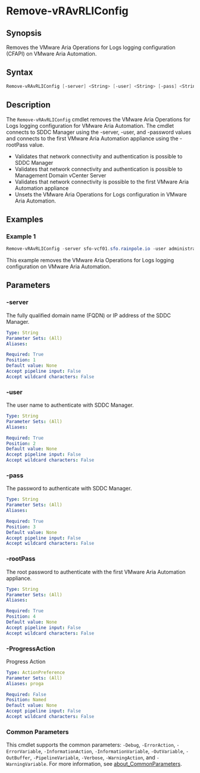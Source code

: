 # Remove-vRAvRLIConfig

## Synopsis

Removes the VMware Aria Operations for Logs logging configuration (CFAPI) on VMware Aria Automation.

## Syntax

```powershell
Remove-vRAvRLIConfig [-server] <String> [-user] <String> [-pass] <String> [-rootPass] <String> [-ProgressAction <ActionPreference>] [<CommonParameters>]
```

## Description

The `Remove-vRAvRLIConfig` cmdlet removes the VMware Aria Operations for Logs logging configuration for VMware
Aria Automation.
The cmdlet connects to SDDC Manager using the -server, -user, and -password values and
connects to the first VMware Aria Automation appliance using the -rootPass value.

- Validates that network connectivity and authentication is possible to SDDC Manager
- Validates that network connectivity and authentication is possible to Management Domain vCenter Server
- Validates that network connectivity is possible to the first VMware Aria Automation appliance
- Unsets the VMware Aria Operations for Logs configuration in VMware Aria Automation.

## Examples

### Example 1

```powershell
Remove-vRAvRLIConfig -server sfo-vcf01.sfo.rainpole.io -user administrator@vsphere.local -pass VMw@re1! -rootPass VMw@re1!
```

This example removes the VMware Aria Operations for Logs logging configuration on VMware Aria Automation.

## Parameters

### -server

The fully qualified domain name (FQDN) or IP address of the SDDC Manager.

```yaml
Type: String
Parameter Sets: (All)
Aliases:

Required: True
Position: 1
Default value: None
Accept pipeline input: False
Accept wildcard characters: False
```

### -user

The user name to authenticate with SDDC Manager.

```yaml
Type: String
Parameter Sets: (All)
Aliases:

Required: True
Position: 2
Default value: None
Accept pipeline input: False
Accept wildcard characters: False
```

### -pass

The password to authenticate with SDDC Manager.

```yaml
Type: String
Parameter Sets: (All)
Aliases:

Required: True
Position: 3
Default value: None
Accept pipeline input: False
Accept wildcard characters: False
```

### -rootPass

The root password to authenticate with the first VMware Aria Automation appliance.

```yaml
Type: String
Parameter Sets: (All)
Aliases:

Required: True
Position: 4
Default value: None
Accept pipeline input: False
Accept wildcard characters: False
```

### -ProgressAction

Progress Action

```yaml
Type: ActionPreference
Parameter Sets: (All)
Aliases: proga

Required: False
Position: Named
Default value: None
Accept pipeline input: False
Accept wildcard characters: False
```

### Common Parameters

This cmdlet supports the common parameters: `-Debug`, `-ErrorAction`, `-ErrorVariable`, `-InformationAction`, `-InformationVariable`, `-OutVariable`, `-OutBuffer`, `-PipelineVariable`, `-Verbose`, `-WarningAction`, and `-WarningVariable`. For more information, see [about_CommonParameters](http://go.microsoft.com/fwlink/?LinkID=113216).
